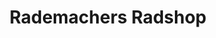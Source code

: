 ---
title: "Rademachers Radshop"
url: /neustadt-am-ruebenberge/rademachers-radshop/
shop: Fahrrad
---